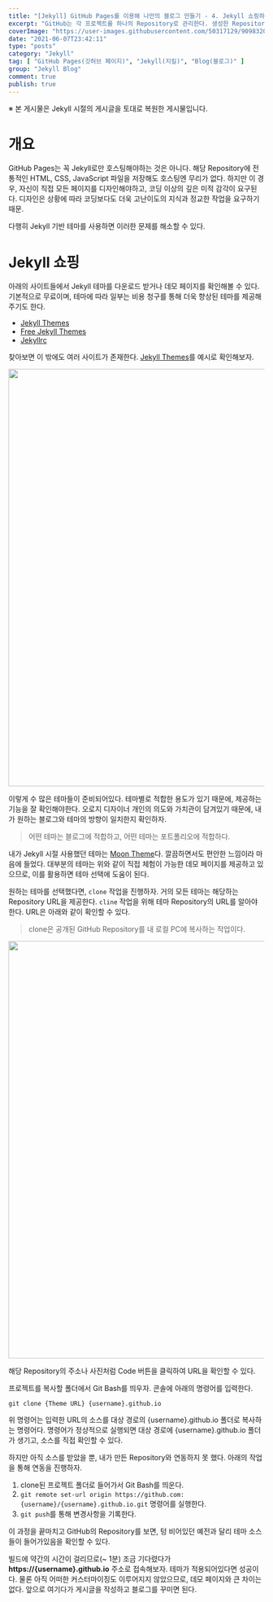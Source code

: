 ```yaml
---
title: "[Jekyll] GitHub Pages를 이용해 나만의 블로그 만들기 - 4. Jekyll 쇼핑하기"
excerpt: "GitHub는 각 프로젝트를 하나의 Repository로 관리한다. 생성한 Repository는 Git을 이용하여 관리할 수 있다. GitHub 페이지 자체로도 Repository 내부의 파일 생성, 수정, 삭제가 가능하지만 매우 번거로우므로 대부분 Git을 활용하는 것이 권장된다."
coverImage: "https://user-images.githubusercontent.com/50317129/90983201-582f1080-e5a7-11ea-970b-8d7d82cb2084.png"
date: "2021-06-07T23:42:11"
type: "posts"
category: "Jekyll"
tag: [ "GitHub Pages(깃허브 페이지)", "Jekyll(지킬)", "Blog(블로그)" ]
group: "Jekyll Blog"
comment: true
publish: true
---
```


<p class="red-A400 center">※ 본 게시물은 Jekyll 시절의 게시글을 토대로 복원한 게시물입니다.</p>

# 개요

<span class="primary">GitHub Pages</span>는 꼭 <span class="primary">Jekyll</span>로만 호스팅해야하는 것은 아니다. 해당 Repository에 전통적인 HTML, CSS, JavaScript 파일을 저장해도 호스팅엔 무리가 없다. 하지만 이 경우, 자신이 직접 모든 페이지를 디자인해야하고, 코딩 이상의 깊은 미적 감각이 요구된다. 디자인은 상황에 따라 코딩보다도 더욱 고난이도의 지식과 정교한 작업을 요구하기 때문.

다행히 <span class="primary">Jekyll</span> 기반 테마를 사용하면 이러한 문제를 해소할 수 있다.

# Jekyll 쇼핑

아래의 사이트들에서 <span class="primary">Jekyll</span> 테마를 다운로드 받거나 데모 페이지를 확인해볼 수 있다. 기본적으로 무료이며, 테마에 따라 일부는 비용 청구를 통해 더욱 향상된 테마를 제공해주기도 한다.

* [Jekyll Themes](http://jekyllthemes.org/)
* [Free Jekyll Themes](https://jekyllthemes.io/free)
* [Jekyllrc](http://themes.jekyllrc.org/)

찾아보면 이 밖에도 여러 사이트가 존재한다. [Jekyll Themes](http://jekyllthemes.org/)를 예시로 확인해보자.

<p align="center">
	<img src="https://user-images.githubusercontent.com/50317129/90974202-ec778400-e563-11ea-83c6-b3456a678e27.png" width="820px" />
</p>

이렇게 수 많은 테마들이 준비되어있다. 테마별로 적합한 용도가 있기 때문에, 제공하는 기능을 잘 확인해야한다. 오로지 디자이너 개인의 의도와 가치관이 담겨있기 때문에, 내가 원하는 블로그와 테마의 방향이 일치한지 확인하자.

> 어떤 테마는 블로그에 적합하고, 어떤 테마는 포트폴리오에 적합하다.

내가 <span class="primary">Jekyll</span> 시절 사용했던 테마는 [Moon Theme](http://taylantatli.github.io/Moon/)다. 깔끔하면서도 편안한 느낌이라 마음에 들었다. 대부분의 테마는 위와 같이 직접 체험이 가능한 데모 페이지를 제공하고 있으므로, 이를 활용하면 테마 선택에 도움이 된다.

원하는 테마를 선택했다면, `clone` 작업을 진행하자. 거의 모든 테마는 해당하는 Repository URL을 제공한다. `cline` 작업을 위해 테마 Repository의 URL를 알아야 한다. URL은 아래와 같이 확인할 수 있다.

> clone은 공개된 GitHub Repository를 내 로컬 PC에 복사하는 작업이다.

<p align="center">
	<img src="https://user-images.githubusercontent.com/50317129/90974184-b4704100-e563-11ea-8463-54495387cd70.png" width="820px" />
</p>

해당 Repository의 주소나 사진처럼 <span class="primary">Code</span> 버튼을 클릭하여 URL을 확인할 수 있다.

프로젝트를 복사할 폴더에서 Git Bash를 띄우자. 콘솔에 아래의 명령어를 입력한다.

`git clone {Theme URL} {username}.github.io`

위 명령어는 입력한 URL의 소스를 대상 경로의 {username}.github.io 폴더로 복사하는 명령어다. 명령어가 정상적으로 실행되면 대상 경로에 {username}.github.io 폴더가 생기고, 소스를 직접 확인할 수 있다.

하지만 아직 소스를 받았을 뿐, 내가 만든 Repository와 연동하지 못 했다. 아래의 작업을 통해 연동을 진행하자.

1. clone된 프로젝트 폴더로 들어가서 Git Bash를 띄운다.
2. `git remote set-url origin https://github.com:{username}/{username}.github.io.git` 명령어를 실행한다.
3. `git push`를 통해 변경사항을 기록한다.

이 과정을 끝마치고 <span class="primary">GitHub</span>의 Repository를 보면, 텅 비어있던 예전과 달리 테마 소스들이 들어가있음을 확인할 수 있다.

빌드에 약간의 시간이 걸리므로(~ 1분) 조금 기다렸다가 **https://{username}.github.io** 주소로 접속해보자. 테마가 적용되어있다면 성공이다. 물론 아직 어떠한 커스터마이징도 이루어지지 않았으므로, 데모 페이지와 큰 차이는 없다. 앞으로 여기다가 게시글을 작성하고 블로그를 꾸미면 된다.